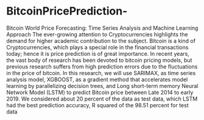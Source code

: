 # BitcoinPricePrediction-
Bitcoin World Price Forecasting: Time Series Analysis and Machine Learning Approach
The ever-growing attention to Cryptocurrencies highlights the demand for higher academic contribution to the subject. Bitcoin is a kind of Cryptocurrencies, which plays a special role in the financial transactions today; hence it is price prediction is of great importance. In recent years, the vast body of research has been devoted to bitcoin pricing models, but previous research suffers from high prediction errors due to the fluctuations in the price of bitcoin. In this research, we will use SARIMAX, as time series analysis model, XGBOOST, as a gradient method that accelerates model learning by parallelizing decision trees, and Long short-term memory Neural Network Model (LSTM) to predict Bitcoin price between Late 2014 to early 2019. We considered about 20 percent of the data as test data, which LSTM had the best prediction accuracy, R squared of the 98.51 percent for test data
